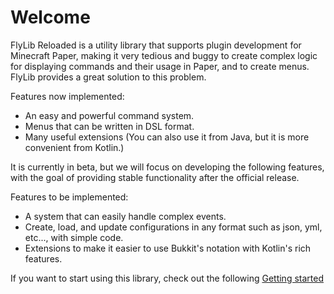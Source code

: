 # Welcome

FlyLib Reloaded is a utility library that supports plugin development for Minecraft Paper, making it very tedious and
buggy to create complex logic for displaying commands and their usage in Paper, and to create menus. FlyLib provides a
great solution to this problem.

Features now implemented:

- An easy and powerful command system.
- Menus that can be written in DSL format.
- Many useful extensions (You can also use it from Java, but it is more convenient from Kotlin.)

It is currently in beta, but we will focus on developing the following features, with the goal of providing stable
functionality after the official release.

Features to be implemented:

- A system that can easily handle complex events.
- Create, load, and update configurations in any format such as json, yml, etc..., with simple code.
- Extensions to make it easier to use Bukkit's notation with Kotlin's rich features.

If you want to start using this library, check out the
following [Getting started](https://github.com/TeamKun/flylib-reloaded/blob/master/wiki/en/getting-started.md)